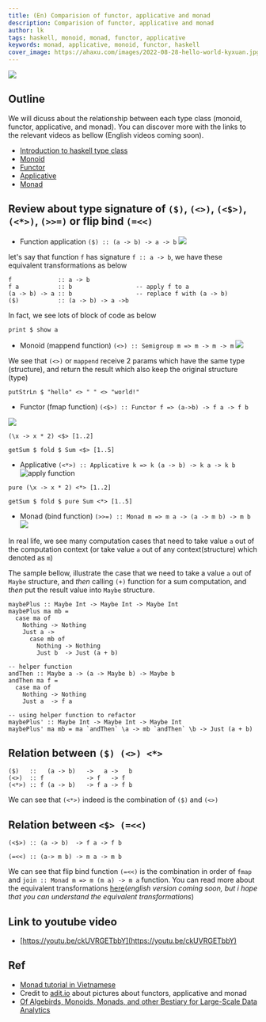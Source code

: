 ```yaml
---
title: (En) Comparision of functor, applicative and monad 
description: Comparision of functor, applicative and monad 
author: lk
tags: haskell, monoid, monad, functor, applicative
keywords: monad, applicative, monoid, functor, haskell
cover_image: https://ahaxu.com/images/2022-08-28-hello-world-kyxuan.jpg
---
```


![](../images/2022-12-07-recap.png)

## Outline

We will dicuss about the relationship between each type class (monoid, functor, applicative, and monad).
You can discover more with the links to the relevant videos as bellow (English videos coming soon).

- [Introduction to haskell type class](https://youtu.be/I48P7LY1LHk)
- [Monoid](https://youtu.be/DurtGLmG1qc)
- [Functor](https://youtu.be/pqkNBKiYOY8)
- [Applicative](https://youtu.be/h2pVUDLL82g)
- [Monad](https://youtu.be/LhGxO9-tKzg)


## Review about type signature of `($)`, `(<>)`, `(<$>)`, `(<*>)`, `(>>=)` or flip bind `(=<<)`

- Function application `($) :: (a -> b) -> a -> b`
![](../images/2022-12-07-value-apply.png)

let's say that function `f` has signature `f :: a -> b`, we have these equivalent transformations as below

```
f             :: a -> b
f a           :: b                  -- apply f to a
(a -> b) -> a :: b                  -- replace f with (a -> b)
($)           :: (a -> b) -> a ->b
```

In fact, we see lots of block of code as below

```
print $ show a
```

- Monoid (mappend function) `(<>) :: Semigroup m => m -> m -> m`
![](../images/2022-12-07-monoid-illustration.png)

We see that `(<>)` or `mappend` receive 2 params which have the same type (structure), and return the result which also keep the original structure (type)

```
putStrLn $ "hello" <> " " <> "world!"
```

- Functor (fmap function) `(<$>) :: Functor f => (a->b) -> f a -> f b`

![](../images/2022-12-07-fmap.png)

```
(\x -> x * 2) <$> [1..2]

getSum $ fold $ Sum <$> [1..5]
```

- Applicative `(<*>) :: Applicative k => k (a -> b) -> k a -> k b`
![apply function](../images/2022-12-07-applicative-just.png)

```
pure (\x -> x * 2) <*> [1..2]

getSum $ fold $ pure Sum <*> [1..5]
```

- Monad (bind function) `(>>=) :: Monad m => m a -> (a -> m b) -> m b`
![](../images/2022-12-07-monad-chain.png)

In real life, we see many computation cases that need to take value `a` out of the computation context (or take value `a` out of any context(structure) which denoted as `m`)

The sample bellow, illustrate the case that we need to take a value `a` out of `Maybe` structure, and *then* calling `(+)` function for a sum computation, and *then* put the result value into `Maybe` structure.

```
maybePlus :: Maybe Int -> Maybe Int -> Maybe Int
maybePlus ma mb =
  case ma of
    Nothing -> Nothing
    Just a ->
      case mb of
        Nothing -> Nothing
        Just b  -> Just (a + b)

-- helper function
andThen :: Maybe a -> (a -> Maybe b) -> Maybe b
andThen ma f =
  case ma of
    Nothing -> Nothing
    Just a  -> f a

-- using helper function to refactor
maybePlus' :: Maybe Int -> Maybe Int -> Maybe Int
maybePlus' ma mb = ma `andThen` \a -> mb `andThen` \b -> Just (a + b)
```

## Relation between `($) (<>) <*>`
```
($)   ::   (a -> b)   ->   a ->   b
(<>)  :: f            -> f   -> f 
(<*>) :: f (a -> b)   -> f a -> f b
```
We can see that `(<*>)` indeed is the combination of `($)` and `(<>)`
 
## Relation between `<$> (=<<)`
```
(<$>) :: (a -> b)  -> f a -> f b

(=<<) :: (a-> m b) -> m a -> m b
```

We can see that flip bind function `(=<<)` is the combination in order of `fmap` and `join :: Monad m => m (m a) -> m a` function. You can read more about the equivalent transformations [here](https://gitlab.com/ahaxu/haskell-tutorial-vietnamese/-/blob/master/overview/8_monad.md#ch%E1%BB%A9ng-minh-join-fmap)(_english version coming soon, but i hope that you can understand the equivalent transformations_)

## Link to youtube video

- [https://youtu.be/ckUVRGETbbY](https://youtu.be/ckUVRGETbbY)

## Ref

- [Monad tutorial in Vietnamese](https://gitlab.com/ahaxu/haskell-tutorial-vietnamese/-/blob/master/overview/8_monad.md)
- Credit to [adit.io](https://adit.io/posts/2013-04-17-functors,_applicatives,_and_monads_in_pictures.html) about pictures about functors, applicative and monad
- [Of Algebirds, Monoids, Monads, and other Bestiary for Large-Scale Data Analytics](https://www.michael-noll.com/blog/2013/12/02/twitter-algebird-monoid-monad-for-large-scala-data-analytics/#what-is-a-monoid)
